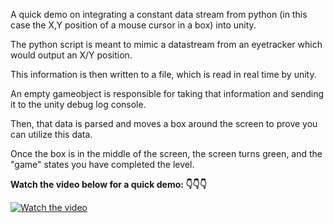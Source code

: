 A quick demo on integrating a constant data stream from python (in this case the X,Y position of a mouse cursor in a box) into unity. 

The python script is meant to mimic a datastream from an eyetracker which would output an X/Y position. 

This information is then written to a file, which is read in real time by unity. 

An empty gameobject is responsible for taking that information and sending it to the unity debug log console. 

Then, that data is parsed and moves a box around the screen to prove you can utilize this data. 

Once the box is in the middle of the screen, the screen turns green, and the "game" states you have completed the level.  



**Watch the video below for a quick demo: 👇👇👇**

[![Watch the video](https://img.youtube.com/vi/wv6lr5WjBVA/maxresdefault.jpg)](https://drive.google.com/file/d/1TimhKWs-jseBP5A314TpIRICZP1hTVId/view?usp=sharing)
